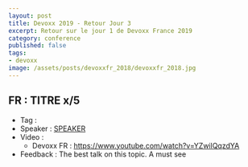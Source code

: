 ```yaml
---
layout: post
title: Devoxx 2019 - Retour Jour 3
excerpt: Retour sur le jour 1 de Devoxx France 2019
category: conference
published: false
tags:
- devoxx
image: /assets/posts/devoxxfr_2018/devoxxfr_2018.jpg
---
```


## FR : TITRE x/5

- Tag : 
- Speaker : [SPEAKER](http://perdu.com)
- Video :
  - Devoxx FR : <https://www.youtube.com/watch?v=YZwilQqzdYA>
- Feedback : The best talk on this topic. A must see

